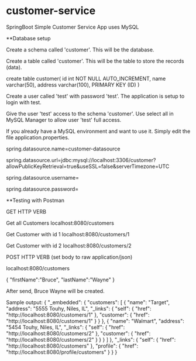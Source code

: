 # customer-service
SpringBoot Simple Customer Service App uses MySQL

**Database setup

Create a schema called 'customer'.  This will be the database.

Create a table called 'customer'.  This will be the table to store the records (data).

create table customer(
id int NOT NULL AUTO_INCREMENT,
name varchar(50),
address varchar(100),
PRIMARY KEY (ID)
)

Create a user called 'test' with password 'test'.  The application is setup to login with test.

Give the user 'test' access to the schema 'customer'.  Use select all in MySQL Manager to allow user 'test' full access.

If you already have a MySQL environment and want to use it.  Simply edit the file application.properties.

spring.datasource.name=customer-datasource

spring.datasource.url=jdbc:mysql://localhost:3306/customer?allowPublicKeyRetrieval=true&useSSL=false&serverTimezone=UTC

spring.datasource.username=

spring.datasource.password=


**Testing with Postman

GET HTTP VERB

Get all Customers localhost:8080/customers

Get Customer with id 1 localhost:8080/customers/1

Get Customer with id 2 localhost:8080/customers/2

POST HTTP VERB (set body to raw application/json)

localhost:8080/customers

{
	"firstName":"Bruce",
	"lastName":"Wayne"
}

After send, Bruce Wayne will be created.

Sample output:
{
    "_embedded": {
        "customers": [
            {
                "name": "Target",
                "address": "5555 Touhy, Niles, IL",
                "_links": {
                    "self": {
                        "href": "http://localhost:8080/customers/1"
                    },
                    "customer": {
                        "href": "http://localhost:8080/customers/1"
                    }
                }
            },
            {
                "name": "Walmart",
                "address": "5454 Touhy, Niles, IL",
                "_links": {
                    "self": {
                        "href": "http://localhost:8080/customers/2"
                    },
                    "customer": {
                        "href": "http://localhost:8080/customers/2"
                    }
                }
            }
        ]
    },
    "_links": {
        "self": {
            "href": "http://localhost:8080/customers"
        },
        "profile": {
            "href": "http://localhost:8080/profile/customers"
        }
    }
}
